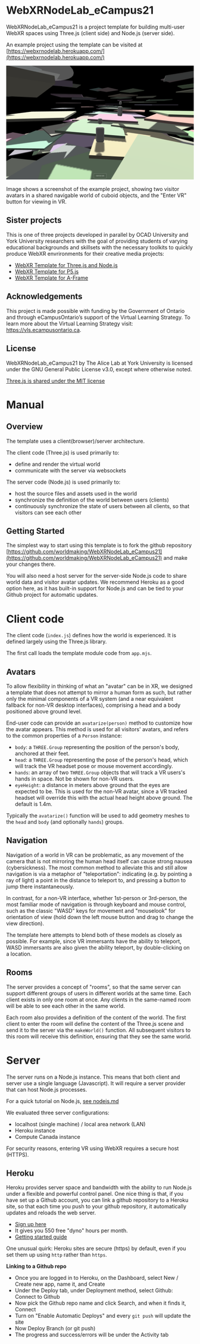 # WebXRNodeLab_eCampus21

WebXRNodeLab_eCampus21 is a project template for building multi-user WebXR spaces using Three.js (client side) and Node.js (server side). 

An example project using the template can be visited at [https://webxrnodelab.herokuapp.com/](https://webxrnodelab.herokuapp.com/)

![A screenshot of the example project, showing two visitor avatars in a shared navigable world of cuboid objects, and the "Enter VR" button for viewing in VR](screenshot.png)

Image shows a screenshot of the example project, showing two visitor avatars in a shared navigable world of cuboid objects, and the "Enter VR" button for viewing in VR.

## Sister projects

This is one of three projects developed in parallel by OCAD University and York University researchers with the goal of providing students of varying educational backgrounds and skillsets with the necessary toolkits to quickly produce WebXR envrironments for their creative media projects:

- [WebXR Template for Three.js and Node.js](https://github.com/worldmaking/WebXRNodeLab_eCampus21)
- [WebXR Template for P5.js](https://github.com/worldmaking/WebXR_P5js_eCampus21)
- [WebXR Template for A-Frame](https://github.com/ocadwebxr/ocadu-open-webxr)

## Acknowledgements

This project is made possible with funding by the Government of Ontario and through eCampusOntario’s support of the Virtual Learning Strategy. To learn more about the Virtual Learning Strategy visit: https://vls.ecampusontario.ca.

## License

WebXRNodeLab_eCampus21 by The Alice Lab at York University is licensed under the GNU General Public License v3.0, except where otherwise noted.

[Three.js is shared under the MIT license](https://github.com/mrdoob/three.js/blob/dev/LICENSE)

# Manual

## Overview

The template uses a client(browser)/server architecture. 

The client code (Three.js) is used primarily to:
- define and render the virtual world
- communicate with the server via websockets

The server code (Node.js) is used primarily to:
- host the source files and assets used in the world
- synchronize the definition of the world between users (clients)
- continuously synchronize the state of users between all clients, so that visitors can see each other


## Getting Started

The simplest way to start using this template is to fork the github repository [https://github.com/worldmaking/WebXRNodeLab_eCampus21](https://github.com/worldmaking/WebXRNodeLab_eCampus21) and make your changes there. 

You will also need a host server for the server-side Node.js code to share world data and visitor avatar updates. We recommend Heroku as a good option here, as it has built-in support for Node.js and can be tied to your Github project for automatic updates.

# Client code

The client code (`index.js`) defines how the world is experienced. It is defined largely using the Three.js library.

The first call loads the template module code from `app.mjs`.

## Avatars

To allow flexibility in thinking of what an "avatar" can be in XR, we designed a template that does not attempt to mirror a human form as such, but rather only the minimal components of a VR system (and a near equivalent fallback for non-VR desktop interfaces), comprising a head and a body positioned above ground level. 

End-user code can provide an `avatarize(person)` method to customize how the avatar appears. This method is used for all visitors' avatars, and refers to the common properties of a `Person` instance:

- `body`: a `THREE.Group` representing the position of the person's body, anchored at their feet.
- `head`: a `THREE.Group` representing the pose of the person's head, which will track the VR headset pose or mouse movement accordingly. 
- `hands`: an array of two `THREE.Group` objects that will track a VR users's hands in space. Not be shown for non-VR users. 
- `eyeHeight`: a distance in meters above ground that the eyes are expected to be. This is used for the non-VR avatar, since a VR tracked headset will override this with the actual head height above ground. The default is 1.4m.

Typically the `avatarize()` function will be used to add geometry meshes to the `head` and `body` (and optionally `hands`) groups.


## Navigation

Navigation of a world in VR can be problematic, as any movement of the camera that is not mirroring the human head itself can cause strong nausea (cybersickness). The most common method to alleviate this and still allow navigation is via a metaphor of "teleportation": indicating (e.g. by pointing a ray of light) a point in the distance to teleport to, and pressing a button to jump there instantaneously. 

In contrast, for a non-VR interface, whether 1st-person or 3rd-person, the most familiar mode of navigation is through keyboard and mouse control, such as the classic "WASD" keys for movement and "mouselook" for orientation of view (hold down the left mouse button and drag to change the view direction).

The template here attempts to blend both of these models as closely as possible. For example, since VR immersants have the ability to teleport, WASD immersants are also given the ability teleport, by double-clicking on a location.

## Rooms

The server provides a concept of "rooms", so that the same server can support different groups of users in different worlds at the same time. Each client exists in only one room at once. Any clients in the same-named room will be able to see each other in the same world.

Each room also provides a definition of the content of the world. The first client to enter the room will define the content of the Three.js scene and send it to the server via the `makeWorld()` function. All subsequent visitors to this room will receive this definition, ensuring that they see the same world. 


# Server

The server runs on a Node.js instance. This means that both client and server use a single language (Javascript). It will require a server provider that can host Node.js processes. 

For a quick tutorial on Node.js, [see nodejs.md](nodejs.md)

We evaluated three server configurations:
- localhost (single machine) / local area network (LAN)
- Heroku instance
- Compute Canada instance

For security reasons, entering VR using WebXR requires a secure host (HTTPS). 


## Heroku

Heroku provides server space and bandwidth with the ability to run Node.js under a flexible and powerful control panel. One nice thing is that, if you have set up a Github account, you can link a github repository to a Heroku site, so that each time you push to your github repository, it automatically updates and reloads the web server. 

- [Sign up here](https://signup.heroku.com)
- It gives you 550 free "dyno" hours per month. 
- [Getting started guide](https://devcenter.heroku.com/categories/nodejs-support)

One unusual quirk: Heroku sites are secure (https) by default, even if you set them up using `http` rather than `https`. 

**Linking to a Github repo**

- Once you are logged in to Heroku, on the Dashboard, select New / Create new app, name it, and Create
- Under the Deploy tab, under Deployment method, select Github: Connect to Github
- Now pick the Github repo name and click Search, and when it finds it, Connect
- Turn on "Enable Automatic Deploys" and every `git push` will update the site
- Now Deploy Branch (or git push)
- The progress and success/errors will be under the Activity tab